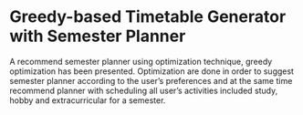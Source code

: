 # Greedy-based Timetable Generator with Semester Planner
A recommend semester planner using optimization technique, greedy optimization has been presented. Optimization are done in order to suggest semester planner according to the user’s preferences and at the same time recommend planner with scheduling all user’s activities included study, hobby and extracurricular for a semester. 
